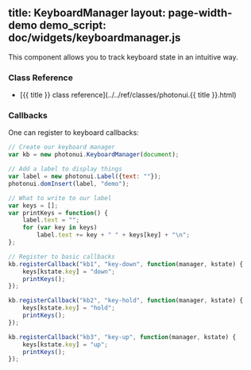 title: KeyboardManager
layout: page-width-demo
demo_script: doc/widgets/keyboardmanager.js
---

This component allows you to track keyboard state in an intuitive way.


### Class Reference

* [{{ title }} class reference](../../ref/classes/photonui.{{ title }}.html)


### Callbacks

One can register to keyboard callbacks:

```javascript
// Create our keyboard manager
var kb = new photonui.KeyboardManager(document);

// Add a label to display things
var label = new photonui.Label({text: ""});
photonui.domInsert(label, "demo");

// What to write to our label
var keys = [];
var printKeys = function() {
    label.text = "";
    for (var key in keys)
        label.text += key + " " + keys[key] + "\n";
};

// Register to basic callbacks
kb.registerCallback("kb1", "key-down", function(manager, kstate) {
    keys[kstate.key] = "down";
    printKeys();
});

kb.registerCallback("kb2", "key-hold", function(manager, kstate) {
    keys[kstate.key] = "hold";
    printKeys();
});

kb.registerCallback("kb3", "key-up", function(manager, kstate) {
    keys[kstate.key] = "up";
    printKeys();
});
```

